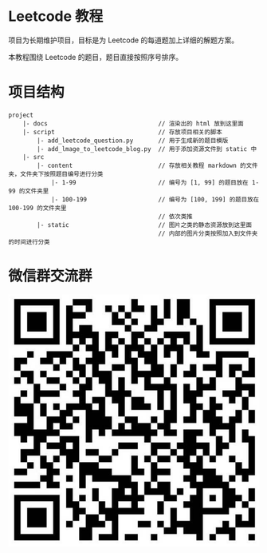 # Leetcode 教程

项目为长期维护项目，目标是为 Leetcode 的每道题加上详细的解题方案。

本教程围绕 Leetcode 的题目，题目直接按照序号排序。

# 项目结构

```
project
    |- docs                               // 渲染出的 html 放到这里面
    |- script                             // 存放项目相关的脚本
        |- add_leetcode_question.py       // 用于生成新的题目模版
        |- add_lmage_to_leetcode_blog.py  // 用于添加资源文件到 static 中
    |- src
        |- content                        // 存放相关教程 markdown 的文件夹，文件夹下按照题目编号进行分类
            |- 1-99                       // 编号为 [1, 99] 的题目放在 1-99 的文件夹里
            |- 100-199                    // 编号为 [100, 199] 的题目放在 100-199 的文件夹里
                                          // 依次类推
        |- static                         // 图片之类的静态资源放到这里面
                                          // 内部的图片分类按照加入到文件夹的时间进行分类                      
```

# 微信群交流群

![](/static/2020/February/1.jpeg)